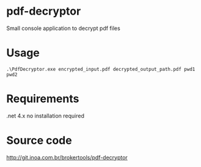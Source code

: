 # pdf-decryptor
Small console application to decrypt pdf files

# Usage

```
.\PdfDecryptor.exe encrypted_input.pdf decrypted_output_path.pdf pwd1 pwd2
```
# Requirements
.net 4.x
no installation required

# Source code
http://git.inoa.com.br/brokertools/pdf-decryptor
